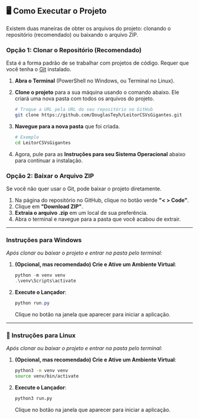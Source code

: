 ## 🖥️ Como Executar o Projeto

Existem duas maneiras de obter os arquivos do projeto: clonando o repositório (recomendado) ou baixando o arquivo ZIP.

### Opção 1: Clonar o Repositório (Recomendado)

Esta é a forma padrão de se trabalhar com projetos de código. Requer que você tenha o [Git](https://git-scm.com/) instalado.

1.  **Abra o Terminal** (PowerShell no Windows, ou Terminal no Linux).

2.  **Clone o projeto** para a sua máquina usando o comando abaixo. Ele criará uma nova pasta com todos os arquivos do projeto.
    
    ```bash
    # Troque a URL pela URL do seu repositório no GitHub
    git clone https://github.com/DouglasTeyh/LeitorCSVsGigantes.git
    ```

3.  **Navegue para a nova pasta** que foi criada.
    ```bash
    # Exemplo
    cd LeitorCSVsGigantes
    ```
4.  Agora, pule para as **Instruções para seu Sistema Operacional** abaixo para continuar a instalação.


### Opção 2: Baixar o Arquivo ZIP

Se você não quer usar o Git, pode baixar o projeto diretamente.

1.  Na página do repositório no GitHub, clique no botão verde **"< > Code"**.
2.  Clique em **"Download ZIP"**.
3.  **Extraia o arquivo .zip** em um local de sua preferência.
4.  Abra o terminal e navegue para a pasta que você acabou de extrair.

---

###  **Instruções para Windows**

*Após clonar ou baixar o projeto e entrar na pasta pelo terminal:*

1.  **(Opcional, mas recomendado) Crie e Ative um Ambiente Virtual**:
    ```powershell
    python -m venv venv
    .\venv\Scripts\activate
    ```
2.  **Execute o Lançador**:
    ```powershell
    python run.py
    ```
    Clique no botão na janela que aparecer para iniciar a aplicação.

---

### 🐧 **Instruções para Linux**

*Após clonar ou baixar o projeto e entrar na pasta pelo terminal:*

1.  **(Opcional, mas recomendado) Crie e Ative um Ambiente Virtual**:
    ```bash
    python3 -m venv venv
    source venv/bin/activate
    ```
2.  **Execute o Lançador**:
    ```bash
    python3 run.py
    ```
    Clique no botão na janela que aparecer para iniciar a aplicação.
